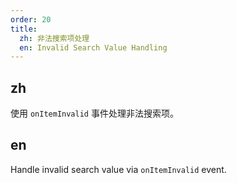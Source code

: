 ```yaml
---
order: 20
title:
  zh: 非法搜索项处理
  en: Invalid Search Value Handling
---
```


## zh

使用 `onItemInvalid` 事件处理非法搜索项。

## en

Handle invalid search value via `onItemInvalid` event.
